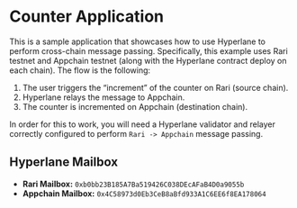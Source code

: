 # Counter Application

This is a sample application that showcases how to use Hyperlane to perform cross-chain message passing. Specifically, this example uses Rari testnet and Appchain testnet (along with the Hyperlane contract deploy on each chain). The flow is the following:

1. The user triggers the “increment” of the counter on Rari (source chain).
2. Hyperlane relays the message to Appchain.
3. The counter is incremented on Appchain (destination chain).

In order for this to work, you will need a Hyperlane validator and relayer correctly configured to perform `Rari -> Appchain` message passing.

## Hyperlane Mailbox

- **Rari Mailbox:** `0xb0bb23B185A7Ba519426C038DEcAFaB4D0a9055b`
- **Appchain Mailbox:** `0x4C58973d0Eb3CeB8aBfd933A1C6EE6f8EA178064`
